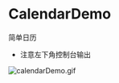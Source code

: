 # CalendarDemo
简单日历

- 注意左下角控制台输出


![calendarDemo.gif](https://upload-images.jianshu.io/upload_images/817974-773944b8f4dd448a.gif?imageMogr2/auto-orient/strip)
